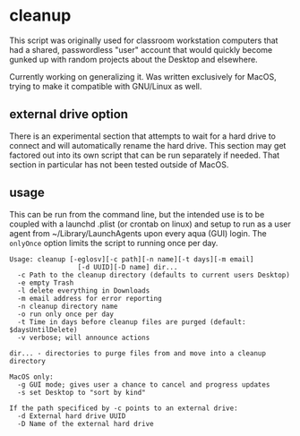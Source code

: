 # cleanup

This script was originally used for classroom workstation computers
that had a shared, passwordless "user" account that would quickly become
gunked up with random projects about the Desktop and elsewhere.

Currently working on generalizing it.  Was written exclusively for MacOS, trying
to make it compatible with GNU/Linux as well.

## external drive option
There is an experimental section that attempts to wait for a hard drive to
connect and will automatically rename the hard drive.
This section may get factored out into its own script that can be run separately
if needed.  That section in particular has not been tested outside of MacOS.

## usage
This can be run from the command line, but the intended use is to be coupled
with a launchd .plist (or crontab on linux) and setup to run as a user agent from
~/Library/LaunchAgents upon every aqua (GUI) login.  The `onlyOnce` option
limits the script to running once per day.

```
Usage: cleanup [-eglosv][-c path][-n name][-t days][-m email]
                 [-d UUID][-D name] dir...
  -c Path to the cleanup directory (defaults to current users Desktop)
  -e empty Trash
  -l delete everything in Downloads
  -m email address for error reporting
  -n cleanup directory name
  -o run only once per day
  -t Time in days before cleanup files are purged (default: $daysUntilDelete)
  -v verbose; will announce actions

dir... - directories to purge files from and move into a cleanup directory

MacOS only:
  -g GUI mode; gives user a chance to cancel and progress updates
  -s set Desktop to "sort by kind"

If the path specificed by -c points to an external drive:
  -d External hard drive UUID
  -D Name of the external hard drive
```
